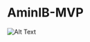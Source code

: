 # AminIB-MVP


![Alt Text](https://github.com/{Cortexifun}/{AminIB-MVP}/raw/master/AminIB/Demo/ProjectDemo.gif)


